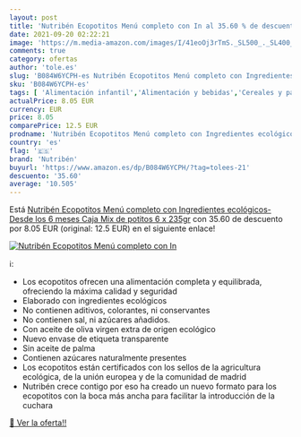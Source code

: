 ```yaml
---
layout: post
title: 'Nutribén Ecopotitos Menú completo con In al 35.60 % de descuento'
date: 2021-09-20 02:22:21
image: 'https://m.media-amazon.com/images/I/41eoOj3rTmS._SL500_._SL400_.jpg'
comments: true
category: ofertas
author: 'tole.es'
slug: 'B084W6YCPH-es Nutribén Ecopotitos Menú completo con Ingredientes...'
sku: 'B084W6YCPH-es'
tags: [ 'Alimentación infantil','Alimentación y bebidas','Cereales y papillas para bebés','Papillas para bebé','nutribén', ]
actualPrice: 8.05 EUR
currency: EUR
price: 8.05
comparePrice: 12.5 EUR
prodname: 'Nutribén Ecopotitos Menú completo con Ingredientes ecológicos- Desde los 6 meses  Caja Mix de potitos 6 x 235gr'
country: 'es'
flag: '🇪🇸'
brand: 'Nutribén'
buyurl: 'https://www.amazon.es/dp/B084W6YCPH/?tag=tolees-21'
descuento: '35.60'
average: '10.505'
---
```


Está [Nutribén Ecopotitos Menú completo con Ingredientes ecológicos- Desde los 6 meses  Caja Mix de potitos 6 x 235gr](https://www.amazon.es/dp/B084W6YCPH/?tag=tolees-21) con 35.60 de descuento por 8.05 EUR (original: 12.5 EUR) en el siguiente enlace!

[![Nutribén Ecopotitos Menú completo con In](https://m.media-amazon.com/images/I/41eoOj3rTmS._SL500_._SL400_.jpg)](https://www.amazon.es/dp/B084W6YCPH/?tag=tolees-21)

ℹ️:

- Los ecopotitos ofrecen una alimentación completa y equilibrada, ofreciendo la máxima calidad y seguridad
- Elaborado con ingredientes ecológicos
- No contienen aditivos, colorantes, ni conservantes
- No contienen sal, ni azúcares añadidos.
- Con aceite de oliva virgen extra de origen ecológico
- Nuevo envase de etiqueta transparente
- Sin aceite de palma
- Contienen azúcares naturalmente presentes
- Los ecopotitos están certificados con los sellos de la agricultura ecológica, de la unión europea y de la comunidad de madrid
- Nutribén crece contigo por eso ha creado un nuevo formato para los ecopotitos con la boca más ancha para facilitar la introducción de la cuchara

[🛒 Ver la oferta!!](https://www.amazon.es/dp/B084W6YCPH/?tag=tolees-21)
